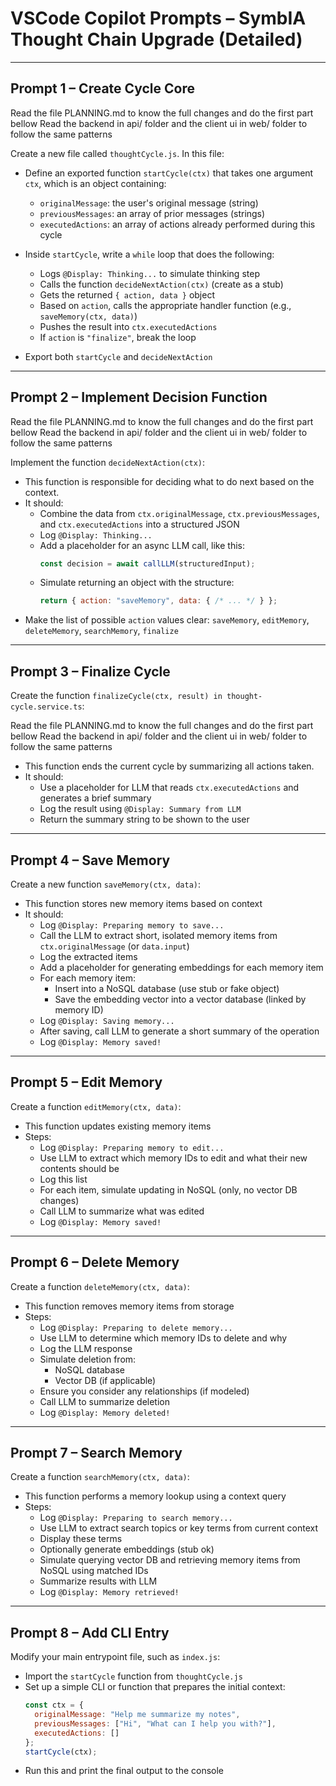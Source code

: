 # VSCode Copilot Prompts – SymbIA Thought Chain Upgrade (Detailed)

---

## Prompt 1 – Create Cycle Core

Read the file PLANNING.md to know the full changes and do the first part bellow
Read the backend in api/ folder and the client ui in web/ folder to follow the same patterns

Create a new file called `thoughtCycle.js`. In this file:

- Define an exported function `startCycle(ctx)` that takes one argument `ctx`, which is an object containing:
  - `originalMessage`: the user's original message (string)
  - `previousMessages`: an array of prior messages (strings)
  - `executedActions`: an array of actions already performed during this cycle

- Inside `startCycle`, write a `while` loop that does the following:
  - Logs `@Display: Thinking...` to simulate thinking step
  - Calls the function `decideNextAction(ctx)` (create as a stub)
  - Gets the returned `{ action, data }` object
  - Based on `action`, calls the appropriate handler function (e.g., `saveMemory(ctx, data)`)
  - Pushes the result into `ctx.executedActions`
  - If `action` is `"finalize"`, break the loop

- Export both `startCycle` and `decideNextAction`

---

## Prompt 2 – Implement Decision Function

Read the file PLANNING.md to know the full changes and do the first part bellow
Read the backend in api/ folder and the client ui in web/ folder to follow the same patterns

Implement the function `decideNextAction(ctx)`:

- This function is responsible for deciding what to do next based on the context.
- It should:
  - Combine the data from `ctx.originalMessage`, `ctx.previousMessages`, and `ctx.executedActions` into a structured JSON
  - Log `@Display: Thinking...`
  - Add a placeholder for an async LLM call, like this:
    ```js
    const decision = await callLLM(structuredInput);
    ```
  - Simulate returning an object with the structure:
    ```js
    return { action: "saveMemory", data: { /* ... */ } };
    ```
- Make the list of possible `action` values clear: `saveMemory`, `editMemory`, `deleteMemory`, `searchMemory`, `finalize`

---

## Prompt 3 – Finalize Cycle

Create the function `finalizeCycle(ctx, result) in thought-cycle.service.ts`:

Read the file PLANNING.md to know the full changes and do the first part bellow
Read the backend in api/ folder and the client ui in web/ folder to follow the same patterns

- This function ends the current cycle by summarizing all actions taken.
- It should:
  - Use a placeholder for LLM that reads `ctx.executedActions` and generates a brief summary
  - Log the result using `@Display: Summary from LLM`
  - Return the summary string to be shown to the user

---

## Prompt 4 – Save Memory

Create a new function `saveMemory(ctx, data)`:

- This function stores new memory items based on context
- It should:
  - Log `@Display: Preparing memory to save...`
  - Call the LLM to extract short, isolated memory items from `ctx.originalMessage` (or `data.input`)
  - Log the extracted items
  - Add a placeholder for generating embeddings for each memory item
  - For each memory item:
    - Insert into a NoSQL database (use stub or fake object)
    - Save the embedding vector into a vector database (linked by memory ID)
  - Log `@Display: Saving memory...`
  - After saving, call LLM to generate a short summary of the operation
  - Log `@Display: Memory saved!`

---

## Prompt 5 – Edit Memory

Create a function `editMemory(ctx, data)`:

- This function updates existing memory items
- Steps:
  - Log `@Display: Preparing memory to edit...`
  - Use LLM to extract which memory IDs to edit and what their new contents should be
  - Log this list
  - For each item, simulate updating in NoSQL (only, no vector DB changes)
  - Call LLM to summarize what was edited
  - Log `@Display: Memory saved!`

---

## Prompt 6 – Delete Memory

Create a function `deleteMemory(ctx, data)`:

- This function removes memory items from storage
- Steps:
  - Log `@Display: Preparing to delete memory...`
  - Use LLM to determine which memory IDs to delete and why
  - Log the LLM response
  - Simulate deletion from:
    - NoSQL database
    - Vector DB (if applicable)
  - Ensure you consider any relationships (if modeled)
  - Call LLM to summarize deletion
  - Log `@Display: Memory deleted!`

---

## Prompt 7 – Search Memory

Create a function `searchMemory(ctx, data)`:

- This function performs a memory lookup using a context query
- Steps:
  - Log `@Display: Preparing to search memory...`
  - Use LLM to extract search topics or key terms from current context
  - Display these terms
  - Optionally generate embeddings (stub ok)
  - Simulate querying vector DB and retrieving memory items from NoSQL using matched IDs
  - Summarize results with LLM
  - Log `@Display: Memory retrieved!`

---

## Prompt 8 – Add CLI Entry

Modify your main entrypoint file, such as `index.js`:

- Import the `startCycle` function from `thoughtCycle.js`
- Set up a simple CLI or function that prepares the initial context:
  ```js
  const ctx = {
    originalMessage: "Help me summarize my notes",
    previousMessages: ["Hi", "What can I help you with?"],
    executedActions: []
  };
  startCycle(ctx);
  ```
- Run this and print the final output to the console